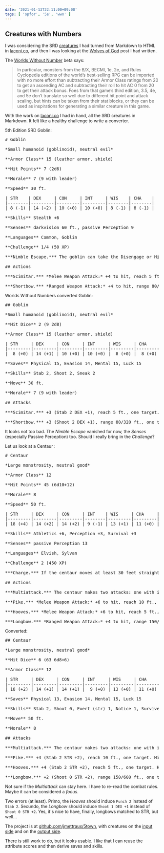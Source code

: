 ```yaml
---
date: '2021-01-13T22:11:00+09:00'
tags: [ 'opfor', '5e', 'wwn' ]
---
```


## Creatures with Numbers

I was considering the SRD [creatures](https://laconi.co/monsters_by_name.html) I had turned from Markdown to HTML in [laconi.co](https://laconi.co), and then I was looking at the [Wolves of God](20210111.html?f=cwn) post I had written.

The [Worlds Without Number](https://www.kickstarter.com/projects/1637945166/worlds-without-number) beta says:

> In particular, monsters from the B/X, BECMI, 1e, 2e, and Rules Cyclopedia editions of the world’s best-selling RPG can be imported with no more effort than subtracting their Armor Class ratings from 20 to get an ascending AC and subtracting their roll to hit AC 0 from 20 to get their attack bonus.
Foes from that game’s third edition, 3.5, 4e, and 5e don’t translate so well due to different hit point and attack scaling, but hints can be taken from their stat blocks, or they can be used as inspirations for generating a similar creature in this game.

With the work on [laconi.co](https://laconi.co) I had in hand, all the SRD creatures in Markdown. It felt like a healthy challenge to write a converter.

5th Edition SRD Goblin:

<pre>
# Goblin

*Small humanoid (goblinoid), neutral evil*

**Armor Class** 15 (leather armor, shield)

**Hit Points** 7 (2d6)

**Morale** 7 (9 with leader)

**Speed** 30 ft.

| STR    | DEX     | CON     | INT     | WIS    | CHA    |
|--------|---------|---------|---------|--------|--------|
| 8 (-1) | 14 (+2) | 10 (+0) | 10 (+0) | 8 (-1) | 8 (-1) |

**Skills** Stealth +6

**Senses** darkvision 60 ft., passive Perception 9

**Languages** Common, Goblin

**Challenge** 1/4 (50 XP)

***Nimble Escape.*** The goblin can take the Disengage or Hide action as a bonus action on each of its turns.

## Actions

***Scimitar.*** *Melee Weapon Attack:* +4 to hit, reach 5 ft., one target. *Hit:* 5 (1d6+2) slashing damage.

***Shortbow.*** *Ranged Weapon Attack:* +4 to hit, range 80/320 ft., one target. *Hit:* 5 (1d6+2) piercing damage.
</pre>

Worlds Without Numbers converted Goblin:

<pre>
## Goblin

*Small humanoid (goblinoid), neutral evil*

**Hit Dice** 2 (9 2d8)

**Armor Class** 15 (leather armor, shield)

| STR     | DEX     | CON     | INT     | WIS     | CHA     |
|---------|---------|---------|---------|---------|---------|
|  8 (+0) | 14 (+1) | 10 (+0) | 10 (+0) |  8 (+0) |  8 (+0) |

**Saves** Physical 15, Evasion 14, Mental 15, Luck 15

**Skills** Stab 2, Shoot 2, Sneak 2

**Move** 30 ft.

**Morale** 7 (9 with leader)

## Attacks

***Scimitar.*** +3 (Stab 2 DEX +1), reach 5 ft., one target. Hit: 1d6+1 slashing damage.

***Shortbow.*** +3 (Shoot 2 DEX +1), range 80/320 ft., one target. Hit: 1d6+1 piercing damage.
</pre>

It looks not too bad. The _Nimble Escape_ vanished for now, the _Senses_ (especially Passive Perception) too. Should I really bring in the _Challenge_?

Let us look at a Centaur :

<pre>
# Centaur

*Large monstrosity, neutral good*

**Armor Class** 12

**Hit Points** 45 (6d10+12)

**Morale** 8

**Speed** 50 ft.

| STR     | DEX     | CON     | INT    | WIS     | CHA     |
|---------|---------|---------|--------|---------|---------|
| 18 (+4) | 14 (+2) | 14 (+2) | 9 (-1) | 13 (+1) | 11 (+0) |

**Skills** Athletics +6, Perception +3, Survival +3

**Senses** passive Perception 13

**Languages** Elvish, Sylvan

**Challenge** 2 (450 XP)

***Charge.*** If the centaur moves at least 30 feet straight toward a target and then hits it with a pike attack on the same turn, the target takes an extra 10 (3d6) piercing damage.

## Actions

***Multiattack.*** The centaur makes two attacks: one with its pike and one with its hooves or two with its longbow.

***Pike.*** *Melee Weapon Attack:* +6 to hit, reach 10 ft., one target. *Hit:* 9 (1d10+4) piercing damage.

***Hooves.*** *Melee Weapon Attack:* +6 to hit, reach 5 ft., one target. *Hit:* 11 (2d6+4) bludgeoning damage.

***Longbow.*** *Ranged Weapon Attack:* +4 to hit, range 150/600 ft., one target. *Hit:* 6 (1d8+2) piercing damage.
</pre>

Converted:

<pre>
## Centaur

*Large monstrosity, neutral good*

**Hit Dice** 6 (63 6d8+6)

**Armor Class** 12

| STR     | DEX     | CON     | INT     | WIS     | CHA     |
|---------|---------|---------|---------|---------|---------|
| 18 (+2) | 14 (+1) | 14 (+1) |  9 (+0) | 13 (+0) | 11 (+0) |

**Saves** Physical 13, Evasion 14, Mental 15, Luck 15

**Skills** Stab 2, Shoot 0, Exert (str) 1, Notice 1, Survive 1

**Move** 50 ft.

**Morale** 8

## Attacks

***Multiattack.*** The centaur makes two attacks: one with its pike and one with its hooves or two with its longbow.

***Pike.*** +4 (Stab 2 STR +2), reach 10 ft., one target. Hit: 1d10+2 piercing damage.

***Hooves.*** +4 (Stab 2 STR +2), reach 5 ft., one target. Hit: 2d6+2 bludgeoning damage.

***Longbow.*** +2 (Shoot 0 STR +2), range 150/600 ft., one target. Hit: 1d8+2 piercing damage.
</pre>

Not sure if the _Multiattack_ can stay here. I have to re-read the combat rules. Maybe it can be considered a _focus_.

Two errors (at least). Primo, the _Hooves_ should induce `Punch 2` instead of `Stab 2`. Secundo, the _Longbow_ should induce `Shoot 1 DEX +1` instead of `Shoot 0 STR +2`. Yes, it's nice to have, finally, longbows matched to STR, but well...

The project is at [github.com/jmettraux/5town](https://github.com/jmettraux/5town), with creatures on the [input side](https://github.com/jmettraux/5town/tree/55cac07853be8961fb2cb92a8fad26b2bf11ef6e/sources/creatures) and on the [output side](https://github.com/jmettraux/5town/tree/55cac07853be8961fb2cb92a8fad26b2bf11ef6e/out/creatures).

There is still work to do, but it looks usable. I like that I can reuse the attribute scores and then derive saves and skills.

